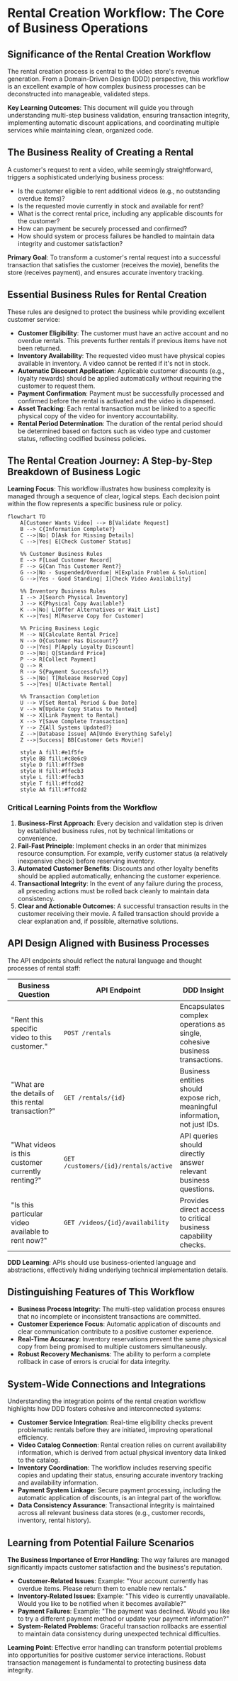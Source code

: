 # Rental Creation Workflow: The Core of Business Operations

## Significance of the Rental Creation Workflow

The rental creation process is central to the video store's revenue generation. From a Domain-Driven Design (DDD) perspective, this workflow is an excellent example of how complex business processes can be deconstructed into manageable, validated steps.

**Key Learning Outcomes**: This document will guide you through understanding multi-step business validation, ensuring transaction integrity, implementing automatic discount applications, and coordinating multiple services while maintaining clean, organized code.

## The Business Reality of Creating a Rental

A customer's request to rent a video, while seemingly straightforward, triggers a sophisticated underlying business process:

- Is the customer eligible to rent additional videos (e.g., no outstanding overdue items)?
- Is the requested movie currently in stock and available for rent?
- What is the correct rental price, including any applicable discounts for the customer?
- How can payment be securely processed and confirmed?
- How should system or process failures be handled to maintain data integrity and customer satisfaction?

**Primary Goal**: To transform a customer's rental request into a successful transaction that satisfies the customer (receives the movie), benefits the store (receives payment), and ensures accurate inventory tracking.

## Essential Business Rules for Rental Creation

These rules are designed to protect the business while providing excellent customer service:

- **Customer Eligibility**: The customer must have an active account and no overdue rentals. This prevents further rentals if previous items have not been returned.
- **Inventory Availability**: The requested video must have physical copies available in inventory. A video cannot be rented if it's not in stock.
- **Automatic Discount Application**: Applicable customer discounts (e.g., loyalty rewards) should be applied automatically without requiring the customer to request them.
- **Payment Confirmation**: Payment must be successfully processed and confirmed before the rental is activated and the video is dispensed.
- **Asset Tracking**: Each rental transaction must be linked to a specific physical copy of the video for inventory accountability.
- **Rental Period Determination**: The duration of the rental period should be determined based on factors such as video type and customer status, reflecting codified business policies.

## The Rental Creation Journey: A Step-by-Step Breakdown of Business Logic

**Learning Focus**: This workflow illustrates how business complexity is managed through a sequence of clear, logical steps. Each decision point within the flow represents a specific business rule or policy.

```mermaid
flowchart TD
    A[Customer Wants Video] --> B[Validate Request]
    B --> C{Information Complete?}
    C -->|No| D[Ask for Missing Details]
    C -->|Yes| E[Check Customer Status]

    %% Customer Business Rules
    E --> F[Load Customer Record]
    F --> G{Can This Customer Rent?}
    G -->|No - Suspended/Overdue| H[Explain Problem & Solution]
    G -->|Yes - Good Standing| I[Check Video Availability]

    %% Inventory Business Rules
    I --> J[Search Physical Inventory]
    J --> K{Physical Copy Available?}
    K -->|No| L[Offer Alternatives or Wait List]
    K -->|Yes| M[Reserve Copy for Customer]

    %% Pricing Business Logic
    M --> N[Calculate Rental Price]
    N --> O{Customer Has Discount?}
    O -->|Yes| P[Apply Loyalty Discount]
    O -->|No| Q[Standard Price]
    P --> R[Collect Payment]
    Q --> R
    R --> S{Payment Successful?}
    S -->|No| T[Release Reserved Copy]
    S -->|Yes| U[Activate Rental]

    %% Transaction Completion
    U --> V[Set Rental Period & Due Date]
    V --> W[Update Copy Status to Rented]
    W --> X[Link Payment to Rental]
    X --> Y[Save Complete Transaction]
    Y --> Z{All Systems Updated?}
    Z -->|Database Issue| AA[Undo Everything Safely]
    Z -->|Success| BB[Customer Gets Movie!]

    style A fill:#e1f5fe
    style BB fill:#c8e6c9
    style D fill:#fff3e0
    style H fill:#ffecb3
    style L fill:#ffecb3
    style T fill:#ffcdd2
    style AA fill:#ffcdd2
```

### Critical Learning Points from the Workflow

1. **Business-First Approach**: Every decision and validation step is driven by established business rules, not by technical limitations or convenience.
2. **Fail-Fast Principle**: Implement checks in an order that minimizes resource consumption. For example, verify customer status (a relatively inexpensive check) before reserving inventory.
3. **Automated Customer Benefits**: Discounts and other loyalty benefits should be applied automatically, enhancing the customer experience.
4. **Transactional Integrity**: In the event of any failure during the process, all preceding actions must be rolled back cleanly to maintain data consistency.
5. **Clear and Actionable Outcomes**: A successful transaction results in the customer receiving their movie. A failed transaction should provide a clear explanation and, if possible, alternative solutions.

## API Design Aligned with Business Processes

The API endpoints should reflect the natural language and thought processes of rental staff:

| Business Question                                  | API Endpoint                         | DDD Insight                                                                 |
| -------------------------------------------------- | ------------------------------------ | --------------------------------------------------------------------------- |
| "Rent this specific video to this customer."       | `POST /rentals`                      | Encapsulates complex operations as single, cohesive business transactions.  |
| "What are the details of this rental transaction?" | `GET /rentals/{id}`                  | Business entities should expose rich, meaningful information, not just IDs. |
| "What videos is this customer currently renting?"  | `GET /customers/{id}/rentals/active` | API queries should directly answer relevant business questions.             |
| "Is this particular video available to rent now?"  | `GET /videos/{id}/availability`      | Provides direct access to critical business capability checks.              |

**DDD Learning**: APIs should use business-oriented language and abstractions, effectively hiding underlying technical implementation details.

## Distinguishing Features of This Workflow

- **Business Process Integrity**: The multi-step validation process ensures that no incomplete or inconsistent transactions are committed.
- **Customer Experience Focus**: Automatic application of discounts and clear communication contribute to a positive customer experience.
- **Real-Time Accuracy**: Inventory reservations prevent the same physical copy from being promised to multiple customers simultaneously.
- **Robust Recovery Mechanisms**: The ability to perform a complete rollback in case of errors is crucial for data integrity.

## System-Wide Connections and Integrations

Understanding the integration points of the rental creation workflow highlights how DDD fosters cohesive and interconnected systems:

- **Customer Service Integration**: Real-time eligibility checks prevent problematic rentals before they are initiated, improving operational efficiency.
- **Video Catalog Connection**: Rental creation relies on current availability information, which is derived from actual physical inventory data linked to the catalog.
- **Inventory Coordination**: The workflow includes reserving specific copies and updating their status, ensuring accurate inventory tracking and availability information.
- **Payment System Linkage**: Secure payment processing, including the automatic application of discounts, is an integral part of the workflow.
- **Data Consistency Assurance**: Transactional integrity is maintained across all relevant business data stores (e.g., customer records, inventory, rental history).

## Learning from Potential Failure Scenarios

**The Business Importance of Error Handling**: The way failures are managed significantly impacts customer satisfaction and the business's reputation.

- **Customer-Related Issues**: Example: "Your account currently has overdue items. Please return them to enable new rentals."
- **Inventory-Related Issues**: Example: "This video is currently unavailable. Would you like to be notified when it becomes available?"
- **Payment Failures**: Example: "The payment was declined. Would you like to try a different payment method or update your payment information?"
- **System-Related Problems**: Graceful transaction rollbacks are essential to maintain data consistency during unexpected technical difficulties.

**Learning Point**: Effective error handling can transform potential problems into opportunities for positive customer service interactions. Robust transaction management is fundamental to protecting business data integrity.
